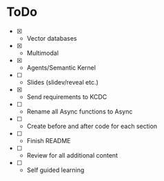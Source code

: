 # ToDo

- [x] - Vector databases
- [x] - Multimodal
- [x] - Agents/Semantic Kernel
- [ ] - Slides (slidev/reveal etc.)
- [x] - Send requirements to KCDC
- [ ] - Rename all Async functions to Async
- [ ] - Create before and after code for each section
- [ ] - Finish README
- [ ] - Review for all additional content
- [ ] - Self guided learning
